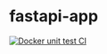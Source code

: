 # fastapi-app

[![Docker unit test CI](https://github.com/TiagoGIM/fastapi-app/actions/workflows/main-test.yml/badge.svg)](https://github.com/TiagoGIM/fastapi-app/actions/workflows/main-test.yml)
